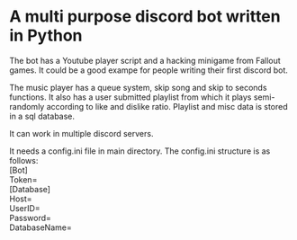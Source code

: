 # A multi purpose discord bot written in Python
The bot has a Youtube player script and a hacking minigame from Fallout games. It could be a good exampe for people writing their first discord bot.  

The music player has a queue system, skip song and skip to seconds functions. It also has a user submitted playlist from which it plays semi-randomly according to like and dislike ratio. Playlist and misc data is stored in a sql database. 

It can work in multiple discord servers.

It needs a config.ini file in main directory. The config.ini structure is as follows:  
[Bot]  
Token=  
[Database]  
Host=  
UserID=  
Password=  
DatabaseName=  
